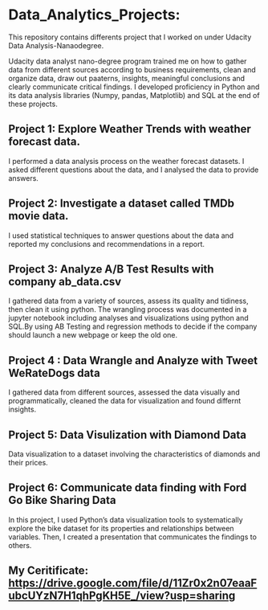 # Data_Analytics_Projects:

This repository contains differents project that I worked on under Udacity Data Analysis-Nanaodegree.

Udacity data analyst nano-degree program trained me on how to gather data from different sources according to business requirements, clean and organize data, draw out paaterns, insights, meaningful conclusions and clearly communicate critical findings. I developed proficiency in Python and its data analysis libraries (Numpy, pandas, Matplotlib) and SQL at the end of these projects.

## Project 1: Explore Weather Trends with weather forecast data.
I performed a data analysis process on the weather forecast datasets. I asked different questions about the data, and I analysed the data to provide answers.

## Project 2: Investigate a dataset called TMDb movie data.
I used statistical techniques to answer questions about the data and reported my conclusions and recommendations in a report.

## Project 3: Analyze A/B Test Results with company ab_data.csv
I gathered data from a variety of sources, assess its quality and tidiness, then clean it using python. The wrangling process was documented in a jupyter notebook including analyses and visualizations using python and SQL.By using AB Testing and regression methods to decide if the company should launch a new webpage or keep the old one.

## Project 4 : Data Wrangle and Analyze with Tweet WeRateDogs data
I gathered data from different sources, assessed the data visually and programmatically, cleaned the data for visualization and found differnt insights.

## Project 5: Data Visulization with Diamond Data
Data visualization to a dataset involving the characteristics of diamonds and their prices.

## Project 6: Communicate data finding with Ford Go Bike Sharing Data
In this project, I used Python’s data visualization tools to systematically explore the bike dataset for its properties and relationships between variables. Then, I created a presentation that communicates the findings to others.

## My Ceritificate: https://drive.google.com/file/d/11Zr0x2n07eaaFubcUYzN7H1qhPgKH5E_/view?usp=sharing
